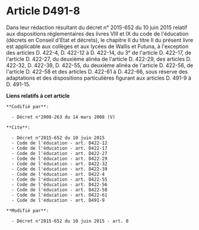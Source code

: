 # Article D491-8

Dans leur rédaction résultant du décret n° 2015-652 du 10 juin 2015 relatif aux dispositions réglementaires des livres VIII
et IX du code de l'éducation (décrets en Conseil d'Etat et décrets), le chapitre II du titre II du présent livre est
applicable aux collèges et aux lycées de Wallis et Futuna, à l'exception des articles D. 422-4, D. 422-12 à D. 422-14, du 3°
de l'article D. 422-17, de l'article D. 422-27, du deuxième alinéa de l'article D. 422-29, des articles D. 422-32, 
D. 422-39, D. 422-55, du deuxième alinéa de l'article D. 422-56, de l'article D. 422-58 et des articles D. 422-61 à D.
422-66, sous réserve des adaptations et des dispositions particulières figurant aux articles D. 491-9 à D. 491-15.

**Liens relatifs à cet article**

	**Codifié par**:

	  - Décret n°2008-263 du 14 mars 2008 (V)

	**Cite**:

	  - Décret n°2015-652 du 10 juin 2015
	  - Code de l'éducation - art. D422-12
	  - Code de l'éducation - art. D422-17
	  - Code de l'éducation - art. D422-27
	  - Code de l'éducation - art. D422-29
	  - Code de l'éducation - art. D422-32
	  - Code de l'éducation - art. D422-39
	  - Code de l'éducation - art. D422-4
	  - Code de l'éducation - art. D422-55
	  - Code de l'éducation - art. D422-56
	  - Code de l'éducation - art. D422-58
	  - Code de l'éducation - art. D422-61
	  - Code de l'éducation - art. D491-9

	**Modifié par**:

	  - Décret n°2015-652 du 10 juin 2015 - art. 8
